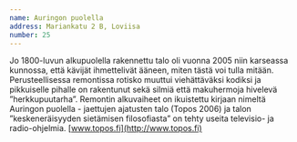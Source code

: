 ```yaml
---
name: Auringon puolella
address: Mariankatu 2 B, Loviisa
number: 25
---
```

Jo 1800-luvun alkupuolella rakennettu talo oli vuonna 2005 niin karseassa kunnossa, että kävijät ihmettelivät ääneen, miten tästä voi tulla mitään. Perusteellisessa remontissa rotisko muuttui viehättäväksi kodiksi ja pikkuiselle pihalle on rakentunut sekä silmiä että makuhermoja hivelevä ”herkkupuutarha”. Remontin alkuvaiheet on ikuistettu kirjaan nimeltä Auringon puolella - jaettujen ajatusten talo (Topos 2006) ja talon ”keskeneräisyyden sietämisen filosofiasta” on tehty useita televisio- ja radio-ohjelmia. [www.topos.fi](http://www.topos.fi)
